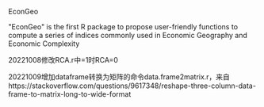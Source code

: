 EconGeo

"EconGeo" is the first R package to propose user-friendly functions to compute a series of indices commonly used in Economic Geography and Economic Complexity

20221008修改RCA.r中=1时RCA=0

20221009增加dataframe转换为矩阵的命令data.frame2matrix.r，来自https://stackoverflow.com/questions/9617348/reshape-three-column-data-frame-to-matrix-long-to-wide-format

